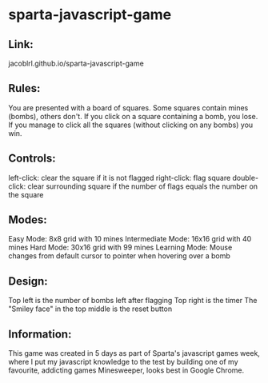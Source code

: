 # sparta-javascript-game

## Link:
jacoblrl.github.io/sparta-javascript-game

## Rules:
You are presented with a board of squares. Some squares contain mines (bombs), others don't. If you click on a square containing a bomb, you lose. If you manage to click all the squares (without clicking on any bombs) you win.

## Controls:
left-click: clear the square if it is not flagged
right-click: flag square
double-click: clear surrounding square if the number of flags equals the number on the square

## Modes:
Easy Mode: 8x8 grid with 10 mines
Intermediate Mode: 16x16 grid with 40 mines
Hard Mode: 30x16 grid with 99 mines
Learning Mode: Mouse changes from default cursor to pointer when hovering over a bomb

## Design:
Top left is the number of bombs left after flagging
Top right is the timer
The "Smiley face" in the top middle is the reset button

## Information:
This game was created in 5 days as part of Sparta's javascript games week, where I put my javascript knowledge to the test by building one of my favourite, addicting games Minesweeper, looks best in Google Chrome.